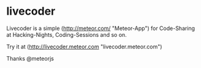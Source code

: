 livecoder
=========

Livecoder is a simple (http://meteor.com/ "Meteor-App") for Code-Sharing at Hacking-Nights, Coding-Sessions and so on.

Try it at (http://livecoder.meteor.com "livecoder.meteor.com")

Thanks @meteorjs